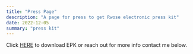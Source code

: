 ```yaml
---
title: "Press Page"
description: "A page for press to get Rwose electronic press kit"
date: 2022-12-05
summary: "press kit"
---
```



Click [HERE]() to download EPK or reach out for more info contact me below.
